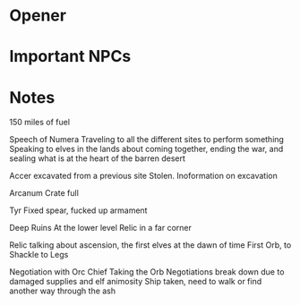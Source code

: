 # Opener


# Important NPCs


# Notes
150 miles of fuel

Speech of Numera
	Traveling to all the different sites to perform something
	Speaking to elves in the lands about coming together, ending the war, and sealing what is at the heart of the barren desert

Accer excavated from a previous site
	Stolen. Inoformation on excavation

Arcanum
	Crate full

Tyr
	Fixed spear, fucked up armament
		
Deep Ruins
	At the lower level
		Relic in a far corner

Relic talking about ascension, the first elves at the dawn of time
	First Orb, to Shackle to Legs

Negotiation with Orc Chief
	Taking the Orb
	Negotiations break down due to damaged supplies and elf animosity
	Ship taken, need to walk or find another way through the ash